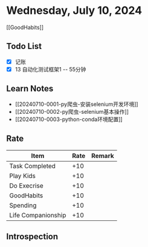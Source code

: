 # Wednesday, July 10, 2024

[[GoodHabits]]

## Todo List

- [x] 记账
- [x] 13 自动化测试框架1 -- 55分钟

## Learn Notes

- [[20240710-0001-py爬虫-安装selenium开发环境]]
- [[20240710-0002-py爬虫-selenium基本操作]]
- [[20240710-0003-python-conda环境配置]]

## Rate

| Item               | Rate | Remark |
| ------------------ | ---- | ------ |
| Task Completed     | +10  |        |
| Play Kids          | +10  |        |
| Do Execrise        | +10  |        |
| GoodHabits         | +10  |        |
| Spending           | +10  |        |
| Life Companionship | +10  |        |

## Introspection
